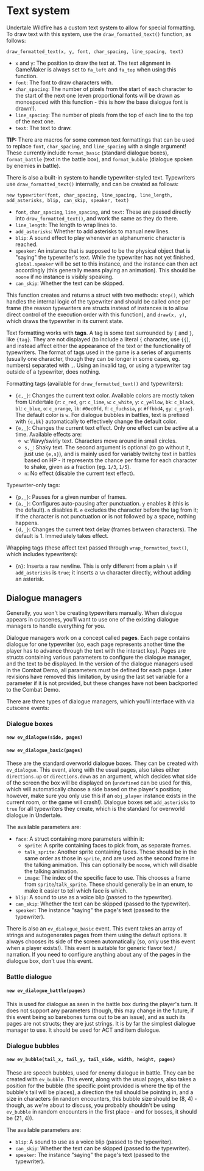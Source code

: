 # Text system

Undertale Wildfire has a custom text system to allow for special formatting. To
draw text with this system, use the `draw_formatted_text()` function, as
follows:

`draw_formatted_text(x, y, font, char_spacing, line_spacing, text)`
- `x` and `y`: The position to draw the text at. The text alignment in GameMaker
  is always set to `fa_left` and `fa_top` when using this function.
- `font`: The font to draw characters with.
- `char_spacing`: The number of pixels from the start of each character to the
                  start of the next one (even proportional fonts will be drawn
                  as monospaced with this function - this is how the base
                  dialogue font is drawn!).
- `line_spacing`: The number of pixels from the top of each line to the top of
                  the next one.
- `text`: The text to draw.

**TIP:** There are macros for some common text formattings that can be used to
         replace `font`, `char_spacing`, and `line_spacing` with a single
         argument! These currently include `format_basic` (standard dialogue
         boxes), `format_battle` (text in the battle box), and `format_bubble`
         (dialogue spoken by enemies in battle).

There is also a built-in system to handle typewriter-styled text. Typewriters
use `draw_formatted_text()` internally, and can be created as follows:

`new typewriter(font, char_spacing, line_spacing, line_length, add_asterisks,
blip, can_skip, speaker, text)`
- `font`, `char_spacing`, `line_spacing`, and `text`: These are passed directly
  into `draw_formatted_text()`, and work the same as they do there.
- `line_length`: The length to wrap lines to.
- `add_asterisks`: Whether to add asterisks to manual new lines.
- `blip`: A sound effect to play whenever an alphanumeric character is reached.
- `speaker`: An instance that is supposed to be the physical object that is
             "saying" the typewriter's text. While the typewriter has not yet
             finished, `global.speaker` will be set to this instance, and the
             instance can then act accordingly (this generally means playing an
             animation). This should be `noone` if no instance is visibly
             speaking.
- `can_skip`: Whether the text can be skipped.

This function creates and returns a struct with two methods: `step()`, which
handles the internal logic of the typewriter and should be called once per frame
(the reason typewriters are structs instead of instances is to allow direct
control of the execution order with this function), and `draw(x, y)`, which
draws the typewriter in its current state.

Text formatting works with **tags**. A tag is some text surrounded by `{` and
`}`, like `{tag}`. They are not displayed (to include a literal `{` character,
use `{{`), and instead affect either the appearance of the text or the
functionality of typewriters. The format of tags used in the game is a series of
arguments (usually one character, though they can be longer in some cases, eg.
numbers) separated with `,`. Using an invalid tag, or using a typewriter tag
outside of a typewriter, does nothing.

Formatting tags (available for `draw_formatted_text()` and typewriters):
- `{c,_}`: Changes the current text color. Available colors are mostly taken
           from Undertale (`r`: `c_red`, `gr`: `c_lime`, `w`: `c_white`, `y`:
           `c_yellow`, `bk`: `c_black`, `bl`: `c_blue`, `o`: `c_orange`, `lb`:
           `#0ec0fd`, `f`: `c_fuchsia`, `p`: `#ffbbd4`, `gy`: `c_gray`). The
           default color is `w`. For dialogue bubbles in battles, text is
           prefixed with `{c,bk}` automatically to effectively change the
           default color.
- `{e,_}`: Changes the current text effect. Only one effect can be active at a
           time. Available effects are:
  - `w`: Wavy/swirly text. Characters move around in small circles.
  - `s,_`: Shaky text. The second argument is optional (to go without it, just
           use `{e,s}`), and is mainly used for variably twitchy text in battles
           based on HP - it represents the chance per frame for each character
           to shake, given as a fraction (eg. `1/3`, `1/5`).
  - `n`: No effect (disable the current text effect).

Typewriter-only tags:
- `{p,_}`: Pauses for a given number of frames.
- `{a,_}`: Configures auto-pausing after punctuation. `y` enables it (this is
           the default). `n` disables it. `e` excludes the character before the
           tag from it; if the character is not punctuation or is not followed
           by a space, nothing happens.
- `{d,_}`: Changes the current text delay (frames between characters). The
           default is 1. Immediately takes effect.

Wrapping tags (these affect text passed through `wrap_formatted_text()`, which
includes typewriters):
- `{n}`: Inserts a raw newline. This is only different from a plain `\n` if
         `add_asterisks` is `true`; it inserts a `\n` character directly,
         without adding an asterisk.

## Dialogue managers

Generally, you won't be creating typewriters manually. When dialogue appears in
cutscenes, you'll want to use one of the existing dialogue managers to handle
everything for you.

Dialogue managers work on a concept called **pages**. Each page contains
dialogue for one typewriter (so, each page represents another time the player
has to advance through the text with the interact key). Pages are structs
containing various parameters to configure the dialogue manager, and the text to
be displayed. In the version of the dialogue managers used in the Combat Demo,
all parameters must be defined for each page. Later revisions have removed this
limitation, by using the last set variable for a parameter if it is not
provided, but these changes have not been backported to the Combat Demo.

There are three types of dialogue managers, which you'll interface with via
cutscene events:

### Dialogue boxes

#### `new ev_dialogue(side, pages)`
#### `new ev_dialogue_basic(pages)`

These are the standard overworld dialogue boxes. They can be created with
`ev_dialogue`. This event, along with the usual pages, also takes either
`directions.up` or `directions.down` as an argument, which decides what side of
the screen the box will be displayed on (`undefined` can be used for this, which
will automatically choose a side based on the player's position; however, make
sure you only use this if an `obj_player` instance exists in the current room,
or the game will crash!). Dialogue boxes set `add_asterisks` to `true` for all
typewriters they create, which is the standard for overworld dialogue in
Undertale.

The available parameters are:
- `face`: A struct containing more parameters within it:
    - `sprite`: A sprite containing faces to pick from, as separate frames.
    - `talk_sprite`: Another sprite containing faces. These should be in the
                     same order as those in `sprite`, and are used as the second
                     frame in the talking animation. This can optionally be
                     `noone`, which will disable the talking animation.
    - `image`: The index of the specific face to use. This chooses a frame from
               `sprite`/`talk_sprite`. These should generally be in an enum, to
               make it easier to tell which face is which.
- `blip`: A sound to use as a voice blip (passed to the typewriter).
- `can_skip`: Whether the text can be skipped (passed to the typewriter).
- `speaker`: The instance "saying" the page's text (passed to the typewriter).

There is also an `ev_dialogue_basic` event. This event takes an array of strings
and autogenerates pages from them using the default options. It always chooses
its side of the screen automatically (so, only use this event when a player
exists!). This event is suitable for generic flavor text / narration. If you
need to configure anything about any of the pages in the dialogue box, don't use
this event.

### Battle dialogue

#### `new ev_dialogue_battle(pages)`

This is used for dialogue as seen in the battle box during the player's turn. It
does not support any parameters (though, this may change in the future, if this
event being so barebones turns out to be an issue), and as such its pages are
not structs; they are just strings. It is by far the simplest dialogue manager
to use. It should be used for ACT and item dialogue.

### Dialogue bubbles

#### `new ev_bubble(tail_x, tail_y, tail_side, width, height, pages)`

These are speech bubbles, used for enemy dialogue in battle. They can be created
with `ev_bubble`. This event, along with the usual pages, also takes a position
for the bubble (the specific point provided is where the tip of the bubble's
tail will be places), a direction the tail should be pointing in, and a size in
characters (in random encounters, this bubble size should be (8, 4) - though,
as we're about to discuss, you probably shouldn't be using `ev_bubble` in random
encounters in the first place - and for bosses, it should be (21, 4)).

The available parameters are:
- `blip`: A sound to use as a voice blip (passed to the typewriter).
- `can_skip`: Whether the text can be skipped (passed to the typewriter).
- `speaker`: The instance "saying" the page's text (passed to the typewriter).
